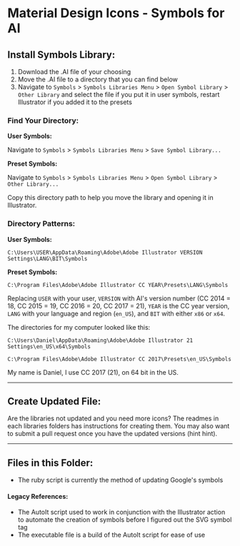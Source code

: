 # Material Design Icons - Symbols for AI

## Install Symbols Library:
1. Download the .AI file of your choosing
2. Move the .AI file to a directory that you can find below
3. Navigate to `Symbols` > `Symbols Libraries Menu` > `Open Symbol Library` > `Other Library` and select the file if you put it in user symbols, restart Illustrator if you added it to the presets

### Find Your Directory:
**User Symbols:**

Navigate to `Symbols` > `Symbols Libraries Menu` > `Save Symbol Library...`

**Preset Symbols:**

Navigate to `Symbols` > `Symbols Libraries Menu` > `Open Symbol Library` > `Other Library...`

Copy this directory path to help you move the library and opening it in Illustrator.

### Directory Patterns:
**User Symbols:**

`C:\Users\USER\AppData\Roaming\Adobe\Adobe Illustrator VERSION Settings\LANG\BIT\Symbols`

**Preset Symbols:**

`C:\Program Files\Adobe\Adobe Illustrator CC YEAR\Presets\LANG\Symbols`

Replacing `USER` with your user, `VERSION` with AI's version number (CC 2014 = 18, CC 2015 = 19, CC 2016 = 20, CC 2017 = 21), `YEAR` is the CC year version, `LANG` with your language and region (`en_US`), and `BIT` with either `x86` or `x64`.


The directories for my computer looked like this:

`C:\Users\Daniel\AppData\Roaming\Adobe\Adobe Illustrator 21 Settings\en_US\x64\Symbols`

`C:\Program Files\Adobe\Adobe Illustrator CC 2017\Presets\en_US\Symbols`

My name is Daniel, I use CC 2017 (21), on 64 bit in the US.

---

## Create Updated File: 
Are the libraries not updated and you need more icons? The readmes in each libraries folders has instructions for creating them. You may also want to submit a pull request once you have the updated versions (hint hint).

---

## Files in this Folder:
* The ruby script is currently the method of updating Google's symbols

#### Legacy References:
* The AutoIt script used to work in conjunction with the Illustrator action to automate the creation of symbols before I figured out the SVG symbol tag
* The executable file is a build of the AutoIt script for ease of use